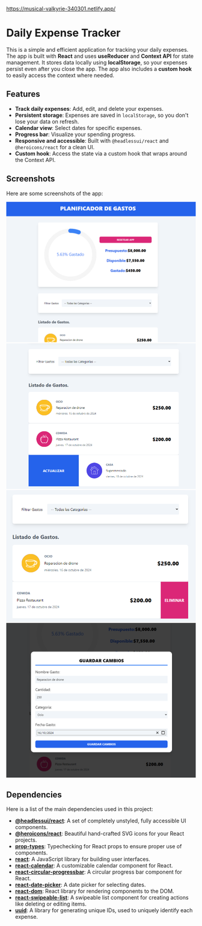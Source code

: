 https://musical-valkyrie-340301.netlify.app/

# Daily Expense Tracker

This is a simple and efficient application for tracking your daily expenses. The app is built with **React** and uses **useReducer** and **Context API** for state management. It stores data locally using **localStorage**, so your expenses persist even after you close the app. The app also includes a **custom hook** to easily access the context where needed.

## Features

- **Track daily expenses**: Add, edit, and delete your expenses.
- **Persistent storage**: Expenses are saved in `localStorage`, so you don't lose your data on refresh.
- **Calendar view**: Select dates for specific expenses.
- **Progress bar**: Visualize your spending progress.
- **Responsive and accessible**: Built with `@headlessui/react` and `@heroicons/react` for a clean UI.
- **Custom hook**: Access the state via a custom hook that wraps around the Context API.

## Screenshots

Here are some screenshots of the app:

![Home Page](public/home.png)
![Expense List](public/list1.png)
![Expense List](public/list2.png)
![Expense List](public/form.png)

## Dependencies

Here is a list of the main dependencies used in this project:

- **[@headlessui/react](https://headlessui.dev/)**: A set of completely unstyled, fully accessible UI components.
- **[@heroicons/react](https://heroicons.com/)**: Beautiful hand-crafted SVG icons for your React projects.
- **[prop-types](https://www.npmjs.com/package/prop-types)**: Typechecking for React props to ensure proper use of components.
- **[react](https://reactjs.org/)**: A JavaScript library for building user interfaces.
- **[react-calendar](https://www.npmjs.com/package/react-calendar)**: A customizable calendar component for React.
- **[react-circular-progressbar](https://www.npmjs.com/package/react-circular-progressbar)**: A circular progress bar component for React.
- **[react-date-picker](https://www.npmjs.com/package/react-date-picker)**: A date picker for selecting dates.
- **[react-dom](https://www.npmjs.com/package/react-dom)**: React library for rendering components to the DOM.
- **[react-swipeable-list](https://www.npmjs.com/package/react-swipeable-list)**: A swipeable list component for creating actions like deleting or editing items.
- **[uuid](https://www.npmjs.com/package/uuid)**: A library for generating unique IDs, used to uniquely identify each expense.
